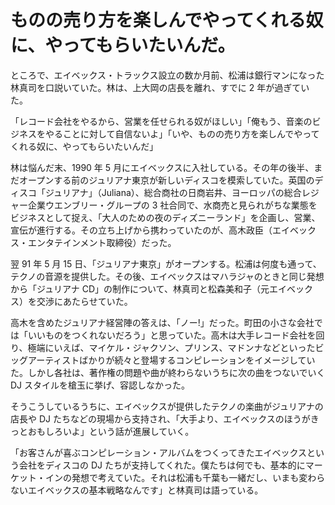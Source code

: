 # ものの売り方を楽しんでやってくれる奴に、やってもらいたいんだ。

ところで、エイベックス・トラックス設立の数か月前、松浦は銀行マンになった林真司を口説いていた。林は、上大岡の店長を離れ、すでに 2 年が過ぎていた。

「レコード会社をやるから、営業を任せられる奴がほしい」「俺もう、音楽のビジネスをやることに対して自信ないよ」「いや、ものの売り方を楽しんでやってくれる奴に、やってもらいたいんだ」

林は悩んだ末、1990 年 5 月にエイベックスに入社している。その年の後半、まだオープンする前のジュリアナ東京が新しいディスコを模索していた。英国のディスコ「ジュリアナ」（Juliana）、総合商社の日商岩井、ヨーロッパの総合レジャー企業ウエンブリー・グループの 3 社合同で、水商売と見られがちな業態をビジネスとして捉え、「大人のための夜のディズニーランド」を企画し、営業、宣伝が進行する。その立ち上げから携わっていたのが、高木政臣（エイベックス・エンタテインメント取締役）だった。

翌 91 年 5 月 15 日、「ジュリアナ東京」がオープンする。松浦は何度も通って、テクノの音源を提供した。その後、エイベックスはマハラジャのときと同じ発想から「ジュリアナ CD」の制作について、林真司と松森美和子（元エイベックス）を交渉にあたらせていた。

高木を含めたジュリアナ経営陣の答えは、「ノー!」だった。町田の小さな会社では「いいものをつくれないだろう」と思っていた。高木は大手レコード会社を回り、極端にいえば、マイケル・ジャクソン、プリンス、マドンナなどといったビッグアーティストばかりが続々と登場するコンピレーションをイメージしていた。しかし各社は、著作権の問題や曲が終わらないうちに次の曲をつないでいく DJ スタイルを槍玉に挙げ、容認しなかった。

そうこうしているうちに、エイベックスが提供したテクノの楽曲がジュリアナの店長や DJ たちなどの現場から支持され、「大手より、エイベックスのほうがきっとおもしろいよ」という話が進展していく。

「お客さんが喜ぶコンピレーション・アルバムをつくってきたエイベックスという会社をディスコの DJ たちが支持してくれた。僕たちは何でも、基本的にマーケット・インの発想で考えていた。それは松浦も千葉も一緒だし、いまも変わらないエイベックスの基本戦略なんです」と林真司は語っている。
